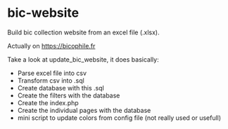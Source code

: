 # bic-website

Build bic collection website from an excel file (.xlsx).

Actually on https://bicophile.fr

Take a look at update_bic_website, it does basically:  
  
+ Parse excel file into csv  
+ Transform csv into .sql  
+ Create database with this .sql  
+ Create the filters with the database  
+ Create the index.php  
+ Create the individual pages with the database  
+ mini script to update colors from config file (not really used or usefull)
